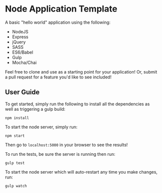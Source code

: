 # Node Application Template
A basic "hello world" application using the following:

* NodeJS
* Express
* jQuery
* SASS
* ES6/Babel
* Gulp
* Mocha/Chai

Feel free to clone and use as a starting point for your application! Or, submit a pull request for a feature you'd like to see included!

## User Guide

To get started, simply run the following to install all the dependencies as well as triggering a gulp build:

    npm install

To start the node server, simply run:

    npm start

Then go to `localhost:5000` in your browser to see the results!

To run the tests, be sure the server is running then run:

    gulp test

To start the node server which will auto-restart any time you make changes, run:

    gulp watch
